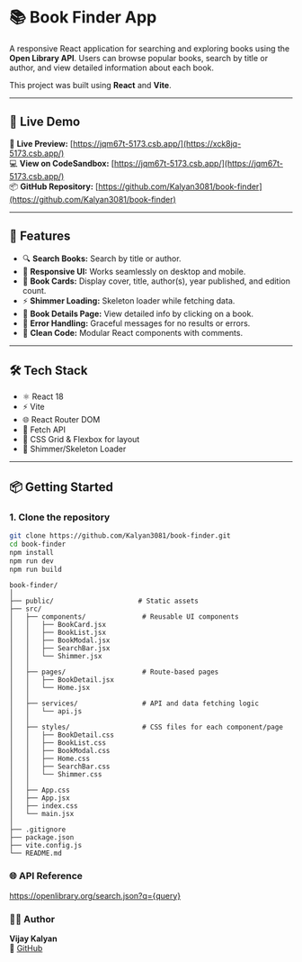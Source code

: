 # 📚 Book Finder App

A responsive React application for searching and exploring books using the **Open Library API**. Users can browse popular books, search by title or author, and view detailed information about each book.

This project was built using **React** and **Vite**.

---

## 🚀 Live Demo

🔗 **Live Preview:** [https://jqm67t-5173.csb.app/](https://xck8jq-5173.csb.app/)  
💻 **View on CodeSandbox:** [https://jqm67t-5173.csb.app/](https://jqm67t-5173.csb.app/)  
📦 **GitHub Repository:** [https://github.com/Kalyan3081/book-finder](https://github.com/Kalyan3081/book-finder)

---

## 🎯 Features

- 🔍 **Search Books:** Search by title or author.
- 📱 **Responsive UI:** Works seamlessly on desktop and mobile.
- 📘 **Book Cards:** Display cover, title, author(s), year published, and edition count.
- ⚡ **Shimmer Loading:** Skeleton loader while fetching data.
- 📖 **Book Details Page:** View detailed info by clicking on a book.
- 🚨 **Error Handling:** Graceful messages for no results or errors.
- 🧩 **Clean Code:** Modular React components with comments.

---

## 🛠 Tech Stack

- ⚛️ React 18
- ⚡ Vite
- 🌐 React Router DOM
- 🔗 Fetch API
- 🎨 CSS Grid & Flexbox for layout
- 💫 Shimmer/Skeleton Loader

---

## 📦 Getting Started

### 1. Clone the repository

```bash
git clone https://github.com/Kalyan3081/book-finder.git
cd book-finder
npm install
npm run dev
npm run build
```

```
book-finder/
│
├── public/                     # Static assets
├── src/
│   ├── components/              # Reusable UI components
│   │   ├── BookCard.jsx
│   │   ├── BookList.jsx
│   │   ├── BookModal.jsx
│   │   ├── SearchBar.jsx
│   │   └── Shimmer.jsx
│   │
│   ├── pages/                   # Route-based pages
│   │   ├── BookDetail.jsx
│   │   └── Home.jsx
│   │
│   ├── services/                # API and data fetching logic
│   │   └── api.js
│   │
│   ├── styles/                  # CSS files for each component/page
│   │   ├── BookDetail.css
│   │   ├── BookList.css
│   │   ├── BookModal.css
│   │   ├── Home.css
│   │   ├── SearchBar.css
│   │   └── Shimmer.css
│   │
│   ├── App.css
│   ├── App.jsx
│   ├── index.css
│   └── main.jsx
│
├── .gitignore
├── package.json
├── vite.config.js
└── README.md
```

### 🌐 API Reference

https://openlibrary.org/search.json?q={query}

### 🧑‍💻 Author

**Vijay Kalyan**  
🔗 [GitHub](https://github.com/Kalyan3081)
